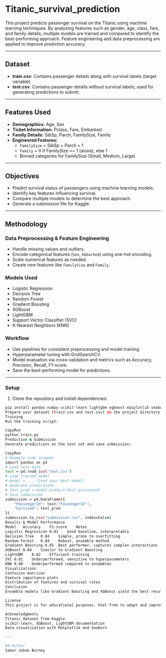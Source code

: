 # Titanic_survival_prediction
This project predicts passenger survival on the Titanic using machine learning techniques. By analyzing features such as gender, age, class, fare, and family details, multiple models are trained and compared to identify the best-performing approach. Feature engineering and data preprocessing are applied to improve prediction accuracy.

---

## Dataset

- **train.csv**: Contains passenger details along with survival labels (target variable).
- **test.csv**: Contains passenger details without survival labels; used for generating predictions to submit.

---

## Features Used

- **Demographics:** Age, Sex
- **Ticket Information:** Pclass, Fare, Embarked
- **Family Details:** SibSp, Parch, FamilySize, Family
- **Engineered Features:**  
  - `FamilySize` = SibSp + Parch + 1  
  - `Family` = 0 if FamilySize == 1 (alone), else 1  
  - Binned categories for FamilySize (Small, Medium, Large)

---

## Objectives

- Predict survival status of passengers using machine learning models.
- Identify key features influencing survival.
- Compare multiple models to determine the best approach.
- Generate a submission file for Kaggle.

---

## Methodology

### Data Preprocessing & Feature Engineering
- Handle missing values and outliers.
- Encode categorical features (`Sex`, `Embarked`) using one-hot encoding.
- Scale numerical features as needed.
- Create new features like `FamilySize` and `Family`.

### Models Used
- Logistic Regression
- Decision Tree
- Random Forest
- Gradient Boosting
- XGBoost
- LightGBM
- Support Vector Classifier (SVC)
- K-Nearest Neighbors (KNN)

### Workflow
- Use pipelines for consistent preprocessing and model training.
- Hyperparameter tuning with GridSearchCV.
- Model evaluation via cross-validation and metrics such as Accuracy, Precision, Recall, F1-score.
- Save the best-performing model for predictions.

---
### Setup
1. Clone the repository and install dependencies:
```bash
pip install pandas numpy scikit-learn lightgbm xgboost matplotlib seaborn
Prepare your dataset (train.csv and test.csv) in the project directory.
Training
Run the training script:

CopyRun
python train.py
Prediction & Submission
Generate predictions on the test set and save submission:

CopyRun
# Example code snippet
import pandas as pd
# Load test data
test = pd.read_csv('test.csv')
# Load trained model
# model = ... (load your best model)
# Generate predictions
# test_pred = model.predict(test_processed)
# Save submission
submission = pd.DataFrame({
    "PassengerId": test["PassengerId"],
    "Survived": test_pred
})
submission.to_csv("submission.csv", index=False)
Results & Model Performance
Model	Accuracy	F1-score	Notes
Logistic Regression	0.81	Good baseline, interpretable
Decision Tree	0.84	Simple, prone to overfitting
Random Forest	0.84	Robust, ensemble method
Gradient Boosting 0.85	Best performer, captures complex interactions
XGBoost	0.84	Similar to Gradient Boosting
LightGBM	0.82	Efficient training
SVC	0.81	Underperformed, sensitive to hyperparameters
KNN	0.80	Underperformed compared to ensembles
Visualizations
Confusion matrices
Feature importance plots
Distribution of features and survival rates
Conclusion
Ensemble models like Gradient Boosting and XGBoost yield the best results for Titanic survival prediction. Feature engineering, especially FamilySize and Family, along with proper handling of missing data, enhances model performance. Logistic Regression provides a strong baseline with interpretability.

License
This project is for educational purposes. Feel free to adapt and improve upon it.

Acknowledgments
Titanic dataset from Kaggle
scikit-learn, XGBoost, LightGBM documentation
Data visualization with Matplotlib and Seaborn

---

## Author
Samar Jahan Burney 
